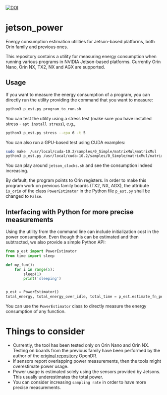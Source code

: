 [![DOI](https://zenodo.org/badge/833023294.svg)](https://zenodo.org/doi/10.5281/zenodo.12804803)

# jetson_power
Energy consumption estimation utilities for Jetson-based platforms, both Orin family and previous ones.


This repository contains a utility for measuring energy consumption when running various programs in NVIDIA Jetson-based platforms.
Currently Orin Nano, Orin NX, TX2, NX and AGX are supported.

## Usage
If you want to measure the energy consumption of a program, you can directly run the utility providing the command that you want to measure:
```bash
python3 p_est.py program_to_run.sh
```
You can test the utility using a stress test (make sure you have installed stress - `apt install stress`), e.g., 
```bash
python3 p_est.py stress --cpu 6 -t 5
```
You can also run a GPU-based test using CUDA examples:
```bash
sudo make  /usr/local/cuda-10.2/samples/0_Simple/matrixMul/matrixMul
python3 p_est.py /usr/local/cuda-10.2/samples/0_Simple/matrixMul/matrixMul -wA=9200 -hA=320 -wB=640 -hB=9200
```
You can play around `jetson_clocks.sh` and see the consumption indeed increasing.

By default, the program points to Orin registers. In order to make this program work on previous family boards (TX2, NX, AGX), the attribute `is_orin` of the class `PowerEstimator` in the Python file `p_est.py` shall be changed to `False`.


## Interfacing with Python for more precise measurements 
Using the utility from the command line can include initialization cost in the power consumption. 
Even though this can be estimated and then subtracted, we also provide a simple Python API:
```python
from p_est import PowerEstimator
from time import sleep

def my_fun():
    for i in range(5):
        sleep(1)
        print('sleeping')


p_est = PowerEstimator()
total_energy, total_energy_over_idle, total_time = p_est.estimate_fn_power(my_fun)
```
You can use the `PowerEstimator` class to directly measure the energy consumption of any function.


# Things to consider
- Currently, the tool has been tested only on Orin Nano and Orin NX. Testing on boards from the previous family have been performed by the author of the [original repository](https://github.com/opendr-eu/jetson_power) OpenDR.
- If sensors report overlapping power measurements, then the tools might overestimate power usage.
- Power usage is estimated solely using the sensors provided by Jetsons. This usually underestimates the total power.
- You can consider increasing `sampling rate` in order to have more precise measurements.


